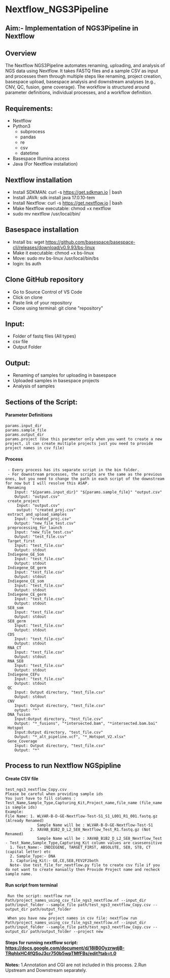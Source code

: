 # Nextflow_NGS3Pipeline 
## Aim:- Implementation of NGS3Pipeline in Nextflow 
## Overview 
The Nextflow NGS3Pipeline automates renaming, uploading, and analysis of NGS data using Nextflow. It takes FASTQ files and a sample CSV as input and processes them through multiple steps like renaming, project creation, basespace upload, basespace analysis and downstream analyses (e.g., CNV, QC, fusion, gene coverage). The workflow is structured around parameter definitions, individual processes, and a workflow definition.
## Requirements: 
  * Nextflow
  * Python3
    * subprocess
    * pandas
    * re
    * csv
    * datetime 
  * Basespace Illumina access
  * Java (For Nextflow installation)
## Nextflow installation
  * Install SDKMAN:
      curl -s https://get.sdkman.io | bash
  * Install JAVA:
      sdk install java 17.0.10-tem
  * Install Nextflow:
      curl -s https://get.nextflow.io | bash
  * Make Nextflow executable:
      chmod +x nextflow
  * sudo mv nextflow /usr/local/bin/
## Basespace installation
  * Install bs: 
      wget https://github.com/basespace/basespace-cli/releases/download/v0.9.93/bs-linux
  * Make it executable: 
      chmod +x bs-linux
  * Move: 
      sudo mv bs-linux /usr/local/bin/bs
  * login: 
      bs auth
## Clone GitHub repository
   - Go to Source Control of VS Code
   - Click on clone
   - Paste link of your repository
   - Clone using terminal: git clone "repository"
## Input:
  * Folder of fastq files (All types)
  * csv file
  * Output Folder
## Output:
  * Renaming of samples for uploading in basespace
  * Uploaded samples in basespace projects
  * Analysis of samples
## Sections of the Script:
#### Parameter Definitions
    params.input_dir 
    params.sample_file 
    params.output_dir 
    params.project (Use this parameter only when you want to create a new project, it can create multiple projects just you need to provide project names in csv file)
####  Process
     - Every process has its separate script in the bin folder.
     - For downstream processes, the scripts are the same as the previous ones, but you need to change the path in each script of the downstream for now but I will resolve this ASAP.
     Renaming 
        Input: "${params.input_dir}" "${params.sample_file}" "output.csv" 
        Output: "output.csv" 
     create_project
         Input: "output.csv"
         output: "created_proj.csv"
     extract_and_upload_samples 
        Input: "created_proj.csv" 
        Output: "new_file_test.csv" 
     preprocessing_for_launch  
        Input: "new_file_test.csv" 
        Output: "test_file.csv" 
     Target_first   
        Input: "test_file.csv" 
        Output: stdout 
     Indiegene_GE_Som
        Input: "test_file.csv"
        Output: stdout
     Indiegene_GE_germ
        Input: "test_file.csv"
        Output: stdout
     Indiegene_CE_som
        Input: "test_file.csv"
        Output: stdout
     Indiegene_CE_germ
        Input: "test_file.csv"
        Output: stdout
     SE8_som
        Input: "test_file.csv"
        Output: stdout
     SE8_germ
        Input: "test_file.csv"
        Output: stdout
     CDS
        Input: "test_file.csv"
        Output: stdout
     RNA_CT
        Input: "test_file.csv"
        Output: stdout
     RNA_SE8
        Input: "test_file.csv"
        Output: stdout
     Indiegene_CEFu
        Input: "test_file.csv"
        Output: stdout
     QC
        Input: Output directory, "test_file.csv"
        Output: stdout
     CNV
        Input: Output directory, "test_file.csv"
        oytput: "*"
     DNA_fusion
        Input:Output directory, "test_file.csv"
        Output: "*_fusions", "*intersected.bam", "*intersected.bam.bai"
     Hotspot
        Input:Output directory, "test_file.csv"
        Output: "*_alt_pipeline.vcf", "*_Hotspot_V2.xlsx"
     Gene_Coverage
        Input: Output directory, "test_file.csv"
        Output: "*"
## Process to run Nextflow NGSpipline
 #### Create CSV file
    test_ngs3_nextflow_Copy.csv 
    Please be careful when providing sample ids
    You just have to fill columns : Test_Name,Sample_Type,Capturing_Kit,Project_name,file_name (file_name is sample ids)
    Example:
    File Name: 1. WLVAR-B-D-GE-Nextflow-Test-S1_S1_L001_R1_001.fastq.gz (Already Renamed)
                  Sample Name will be : WLVAR-B-D-GE-Nextflow-Test-S1
               2. XAVAB_B1B2_D_L2_SE8_Nextflow_Test_R1.fastq.gz (Not Renamed)
                  Sample Name will be : XAVAB_B1B2_D_L2_SE8_Nextflow_Test
    - Test_Name,Sample_Type,Capturing_Kit column values are casesensitive
      1. Test_Name:- INDIEGENE, TARGET_FIRST, ABSOLUTE, SE8, ST8, CT (capital letter) etc
      2. Sample_Type:- DNA
      3. Capturing_Kit:- GE,CE,SE8,FEV2F2both
      Note- Use test_file_for_nextflow.py file to create csv file if you do not want to create manually then Provide Project name and recheck sample name.
  #### Run script from terminal
     Run the script: nextflow run Path/project_names_using_csv_file_ngs3_nextflow.nf --input_dir path/input_folder --sample_file path/test_ngs3_nextflow_Copy.csv --output_dir path/output_folder 
                       or
     When you have new project names in csv file: nextflow run Path/project_names_using_csv_file_ngs3_nextflow.nf --input_dir path/input_folder --sample_file path/test_ngs3_nextflow_Copy.csv --output_dir path/output_folder --project new 
   
  #### Steps for running nextflow script: https://docs.google.com/document/d/18IB0OyzrwdjB-TRqhlxHC4fQSoJ3cr750b5wpTMfFBs/edit?tab=t.0

  **Notes:** 
  1.Annotation and CGI are not included in this process. 
  2.Run Upstream and Downstream separately.
  
  




    
    

     
    
    

    
